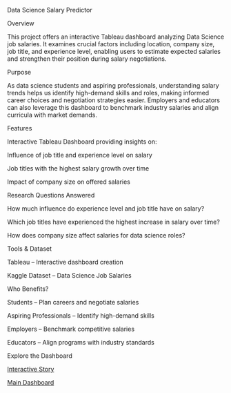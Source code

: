Data Science Salary Predictor

Overview

This project offers an interactive Tableau dashboard analyzing Data Science job salaries. It examines crucial factors including location, company size, job title, and experience level, enabling users to estimate expected salaries and strengthen their position during salary negotiations.

Purpose

As data science students and aspiring professionals, understanding salary trends helps us identify high-demand skills and roles, making informed career choices and negotiation strategies easier. Employers and educators can also leverage this dashboard to benchmark industry salaries and align curricula with market demands.

Features

Interactive Tableau Dashboard providing insights on:

Influence of job title and experience level on salary

Job titles with the highest salary growth over time

Impact of company size on offered salaries

Research Questions Answered

How much influence do experience level and job title have on salary?

Which job titles have experienced the highest increase in salary over time?

How does company size affect salaries for data science roles?

Tools & Dataset

Tableau – Interactive dashboard creation

Kaggle Dataset – Data Science Job Salaries



Who Benefits?

Students – Plan careers and negotiate salaries

Aspiring Professionals – Identify high-demand skills

Employers – Benchmark competitive salaries

Educators – Align programs with industry standards

Explore the Dashboard

[Interactive Story](https://public.tableau.com/app/profile/navya.prasad/viz/InfoVizAssignement/Story?publish=yes)

[Main Dashboard](https://public.tableau.com/app/profile/navya.prasad/viz/InfoVizAssignment_17436446722180/MainDashboard?publish=yes)




